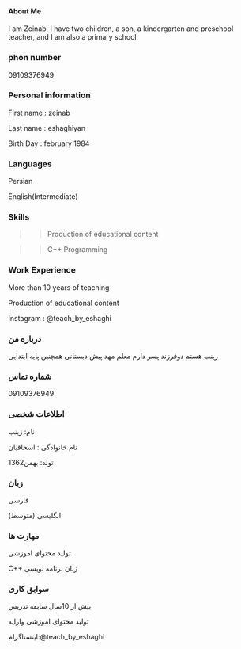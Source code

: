 #### About Me

I am Zeinab, I have two children, a son, a kindergarten and preschool teacher, and I am also a primary school

### phon number

09109376949

### Personal information

First name : zeinab

Last name : eshaghiyan

Birth Day : february 1984

### Languages

Persian

English(Intermediate)

### Skills

>> Production of educational content

>> C++ Programming

###  Work Experience

More than 10 years of teaching

Production of educational content

Instagram : @teach_by_eshaghi

### درباره من
زینب هستم  دوفرزند پسر دارم  معلم مهد پیش دبستانی همچنین پایه ابتدایی 

### شماره تماس
09109376949

### اطلاعات شخصی
نام: زینب

نام خانوادگی : اسحاقیان

تولد: بهمن1362

### زبان
فارسی

(انگلیسی (متوسط

### مهارت ها
تولید محتوای اموزشی
  
C++ زبان برنامه نویسی
  
### سوابق کاری
بیش از 10سال سابقه تدریس

تولید محتوای اموزشی وارایه 

اینستاگرام:@teach_by_eshaghi



